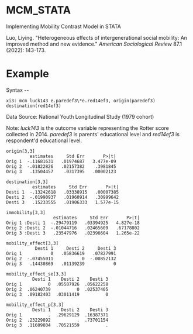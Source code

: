 # MCM_STATA
Implementing Mobility Contrast Model in STATA

Luo, Liying. "Heterogeneous effects of intergenerational social mobility: An improved method and new evidence." *American Sociological Review* 87.1 (2022): 143-173.

# Example
Syntax --

```text
xi3: mcm luck143 e.paredef3\*e.red14ef3, origin(paredef3) destination(red14ef3)
```

Data Source: National Youth Longitudinal Study (1979 cohort)

Note: *luck143* is the outcome variable representing the Rotter score collected in 2014. *paredef3* is parents' educational level and *red14ef3* is respondent'd educational level.

```text
origin[3,3]
         estimates     Std Err       P>|t|
Orig 1  -.11681631   .01974687   3.477e-09
Orig 2  -.01822826   .02157382    .3981845
Orig 3   .13504457    .0317395   .00002123

destination[3,3]
          estimates     Std Err       P>|t|
Desti 1  -.13242618   .03338915   .00007385
Desti 2  -.01990937   .01960914   .30999642
Desti 3   .15233555   .01906333   1.577e-15

immobility[3,3]
                  estimates     Std Err       P>|t|
Orig 1 :Desti 1  -.29479119   .03394925   4.827e-18
Orig 2 :Desti 2  -.01044716   .02465609   .67178802
Orig 3 :Desti 3   .23547976   .02396604   1.265e-22

mobility_effect[3,3]
           Desti 1     Desti 2     Desti 3
Orig 1           0   .05836619   .07827991
Orig 2  -.07455011           0  -.00852132
Orig 3   .14430869   .01139239           0

mobility_effect_se[3,3]
          Desti 1    Desti 2    Desti 3
Orig 1          0  .05587926  .05622258
Orig 2  .06240739          0  .02537405
Orig 3  .09182403  .03011419          0

mobility_effect_p[3,3]
          Desti 1    Desti 2    Desti 3
Orig 1          .  .29629129  .16387371
Orig 2  .23229892          .  .73701154
Orig 3  .11609804  .70521559          .
```
